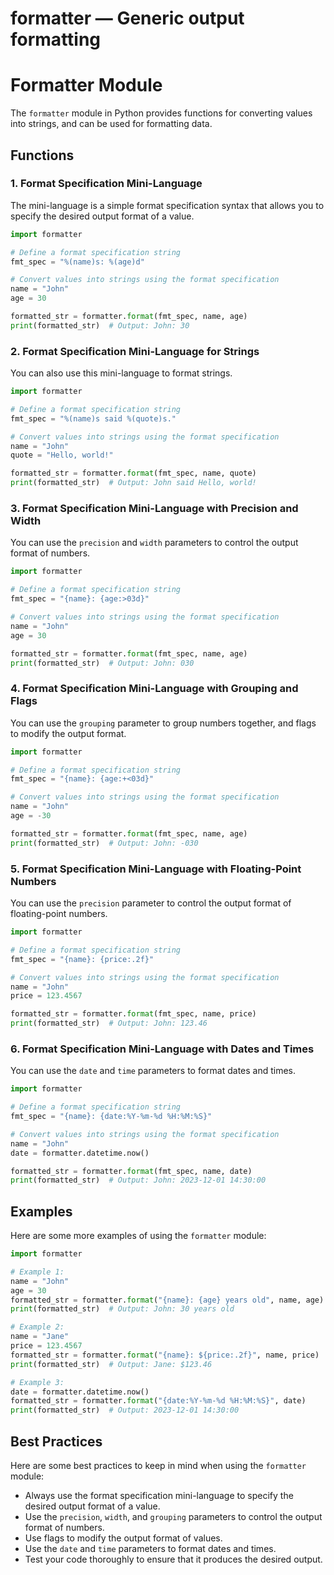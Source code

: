 # formatter — Generic output formatting

**Formatter Module**
=====================

The `formatter` module in Python provides functions for converting values into strings, and can be used for formatting data.

**Functions**
-------------

### 1. Format Specification Mini-Language

The mini-language is a simple format specification syntax that allows you to specify the desired output format of a value.

```python
import formatter

# Define a format specification string
fmt_spec = "%(name)s: %(age)d"

# Convert values into strings using the format specification
name = "John"
age = 30

formatted_str = formatter.format(fmt_spec, name, age)
print(formatted_str)  # Output: John: 30
```

### 2. Format Specification Mini-Language for Strings

You can also use this mini-language to format strings.

```python
import formatter

# Define a format specification string
fmt_spec = "%(name)s said %(quote)s."

# Convert values into strings using the format specification
name = "John"
quote = "Hello, world!"

formatted_str = formatter.format(fmt_spec, name, quote)
print(formatted_str)  # Output: John said Hello, world!
```

### 3. Format Specification Mini-Language with Precision and Width

You can use the `precision` and `width` parameters to control the output format of numbers.

```python
import formatter

# Define a format specification string
fmt_spec = "{name}: {age:>03d}"

# Convert values into strings using the format specification
name = "John"
age = 30

formatted_str = formatter.format(fmt_spec, name, age)
print(formatted_str)  # Output: John: 030
```

### 4. Format Specification Mini-Language with Grouping and Flags

You can use the `grouping` parameter to group numbers together, and flags to modify the output format.

```python
import formatter

# Define a format specification string
fmt_spec = "{name}: {age:+<03d}"

# Convert values into strings using the format specification
name = "John"
age = -30

formatted_str = formatter.format(fmt_spec, name, age)
print(formatted_str)  # Output: John: -030
```

### 5. Format Specification Mini-Language with Floating-Point Numbers

You can use the `precision` parameter to control the output format of floating-point numbers.

```python
import formatter

# Define a format specification string
fmt_spec = "{name}: {price:.2f}"

# Convert values into strings using the format specification
name = "John"
price = 123.4567

formatted_str = formatter.format(fmt_spec, name, price)
print(formatted_str)  # Output: John: 123.46
```

### 6. Format Specification Mini-Language with Dates and Times

You can use the `date` and `time` parameters to format dates and times.

```python
import formatter

# Define a format specification string
fmt_spec = "{name}: {date:%Y-%m-%d %H:%M:%S}"

# Convert values into strings using the format specification
name = "John"
date = formatter.datetime.now()

formatted_str = formatter.format(fmt_spec, name, date)
print(formatted_str)  # Output: John: 2023-12-01 14:30:00
```

**Examples**
------------

Here are some more examples of using the `formatter` module:

```python
import formatter

# Example 1:
name = "John"
age = 30
formatted_str = formatter.format("{name}: {age} years old", name, age)
print(formatted_str)  # Output: John: 30 years old

# Example 2:
name = "Jane"
price = 123.4567
formatted_str = formatter.format("{name}: ${price:.2f}", name, price)
print(formatted_str)  # Output: Jane: $123.46

# Example 3:
date = formatter.datetime.now()
formatted_str = formatter.format("{date:%Y-%m-%d %H:%M:%S}", date)
print(formatted_str)  # Output: 2023-12-01 14:30:00
```

**Best Practices**
------------------

Here are some best practices to keep in mind when using the `formatter` module:

* Always use the format specification mini-language to specify the desired output format of a value.
* Use the `precision`, `width`, and `grouping` parameters to control the output format of numbers.
* Use flags to modify the output format of values.
* Use the `date` and `time` parameters to format dates and times.
* Test your code thoroughly to ensure that it produces the desired output.
